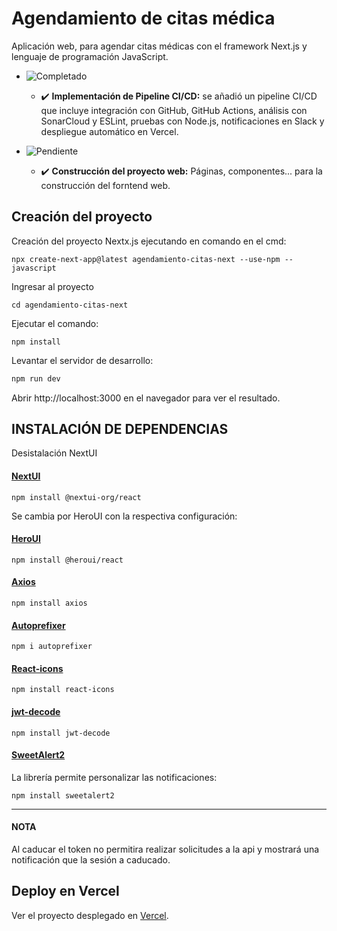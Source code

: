 # Agendamiento de citas médica
Aplicación web, para agendar citas médicas con el framework Next.js y lenguaje de programación JavaScript.

- ![Completado](https://img.shields.io/badge/status-completado-brightgreen)
  - ✔️ **Implementación de Pipeline CI/CD:** se añadió un pipeline CI/CD que incluye integración con GitHub, GitHub Actions, análisis con SonarCloud y ESLint, pruebas con Node.js, notificaciones en Slack y despliegue automático en Vercel.

- ![Pendiente](https://img.shields.io/badge/status-pendiente-orange)
  - ✔️ **Construcción del proyecto web:** Páginas, componentes... para la construcción del forntend web.

## Creación del proyecto
Creación del proyecto Nextx.js ejecutando en comando en el cmd:

    npx create-next-app@latest agendamiento-citas-next --use-npm --javascript

Ingresar al proyecto 

    cd agendamiento-citas-next

Ejecutar el comando:

    npm install

Levantar el servidor de desarrollo:

```bash
npm run dev
```

Abrir http://localhost:3000 en el navegador para ver el resultado.

## INSTALACIÓN DE DEPENDENCIAS
Desistalación NextUI

#### [NextUI](https://nextui.org/docs/guide/installation)
    
	npm install @nextui-org/react

Se cambia por HeroUI con la respectiva configuración:

#### [HeroUI](https://www.heroui.com/)
    
	npm install @heroui/react

#### [Axios](https://www.npmjs.com/package/axios)
    
	npm install axios

#### [Autoprefixer](https://www.npmjs.com/package/autoprefixer)

    npm i autoprefixer

#### [React-icons](https://www.npmjs.com/package/react-icons)

    npm install react-icons

#### [jwt-decode](https://www.npmjs.com/package/jwt-decode)

    npm install jwt-decode

#### [SweetAlert2](https://sweetalert2.github.io/)

La librería permite personalizar las notificaciones:

	npm install sweetalert2

---

#### NOTA
Al caducar el token no permitira realizar solicitudes a la api y mostrará una notificación que la sesión a caducado.

## Deploy en Vercel

Ver el proyecto desplegado en [Vercel](https://agendamiento-cita-next.vercel.app/).
